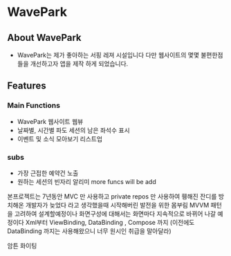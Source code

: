 # WavePark

## About WavePark

- WavePark는 제가 좋아하는 서핑 레져 시설입니다 
다만 웹사이트의 몇몇 불편한점들을  개선하고자  앱을 제작 하게 되었습니다.

## Features
### Main Functions  
- WavePark 웹사이트 웹뷰
- 날짜별, 시간별 파도 세션의 남은 좌석수 표시 
- 이벤트 및 소식 모아보기 리스트업 

### subs 
- 가장 근접한  예약건 노출
- 원하는 세션의 빈자리 알리미
more funcs will be add


본프로젝트는 
7년동안 MVC 만 사용하고 
private repos 만 사용하여 휑해진 잔디를 방치해온 개발자가 
늦었다 라고 생각했을때 시작해버린 발전을 위한 몸부림
MVVM 패턴을 고려하여 설계할예정이나 화면구성에 대해서는 
화면마다 지속적으로 바뀌어 나갈 예정이다 Xml부터 ViewBinding, DataBinding , Compose 까지 (이전에도 DataBinding 까지는 사용해왔으니 너무 원시인 취급을 말아달라)

암튼 화이팅  



